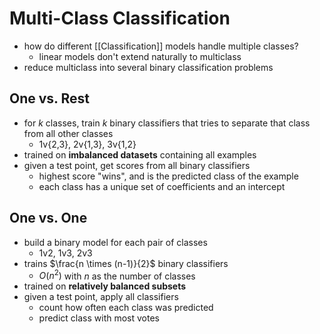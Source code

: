 # Multi-Class Classification
- how do different [[Classification]] models handle multiple classes?
	- linear models don't extend naturally to multiclass
- reduce multiclass into several binary classification problems
## One vs. Rest
- for $k$ classes, train $k$ binary classifiers that tries to separate that class from all other classes
	- 1v{2,3}, 2v{1,3}, 3v{1,2}
- trained on **imbalanced datasets** containing all examples
- given a test point, get scores from all binary classifiers
	- highest score "wins", and is the predicted class of the example
	- each class has a unique set of coefficients and an intercept
## One vs. One
- build a binary model for each pair of classes
	- 1v2, 1v3, 2v3
- trains $\frac{n \times (n-1)}{2}$ binary classifiers
	- $O(n^2)$ with $n$ as the number of classes
 - trained on **relatively balanced subsets**
- given a test point, apply all classifiers
	- count how often each class was predicted
	- predict class with most votes